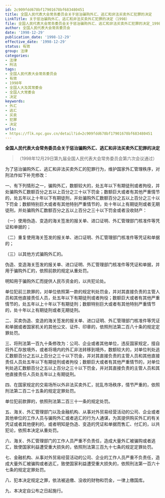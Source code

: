 ```yaml
---
id: 2c909fdd678bf17901678bf683480451
title: 全国人民代表大会常务委员会关于惩治骗购外汇、逃汇和非法买卖外汇犯罪的决定
LinkTitle: 关于惩治骗购外汇、逃汇和非法买卖外汇犯罪的决定（1998）
file: 全国人民代表大会常务委员会关于惩治骗购外汇、逃汇和非法买卖外汇犯罪的决定_19981229_2c909fdd678bf17901678bf683480451.docx
author: 全国人民代表大会常务委员会
date: '1998-12-29'
publication_date: '1998-12-29'
effective_date: '1998-12-29'
status: 有效
group: 法律
categories:
- 法律
- 刑法
tags:
- 全国人民代表大会常务委员会
- 有效
- 1998年
- 全国人大及其常委会
- 全国人大常委会
- 决定
keywords:
- 外汇
- 逃汇
- 买卖
- 犯罪
- 决定
urls:
- https://flk.npc.gov.cn/detail?id=2c909fdd678bf17901678bf683480451
---
```


**全国人民代表大会常务委员会关于惩治骗购外汇、逃汇和非法买卖外汇犯罪的决定**

> （1998年12月29日第九届全国人民代表大会常务委员会第六次会议通过）

为了惩治骗购外汇、逃汇和非法买卖外汇的犯罪行为，维护国家外汇管理秩序，对刑法作如下补充修改：

一、有下列情形之一，骗购外汇，数额较大的，处五年以下有期徒刑或者拘役，并处骗购外汇数额百分之五以上百分之三十以下罚金；数额巨大或者有其他严重情节的，处五年以上十年以下有期徒刑，并处骗购外汇数额百分之五以上百分之三十以下罚金；数额特别巨大或者有其他特别严重情节的，处十年以上有期徒刑或者无期徒刑，并处骗购外汇数额百分之五以上百分之三十以下罚金或者没收财产：

（一）使用伪造、变造的海关签发的报关单、进口证明、外汇管理部门核准件等凭证和单据的；

（二）重复使用海关签发的报关单、进口证明、外汇管理部门核准件等凭证和单据的；

（三）以其他方式骗购外汇的。

伪造、变造海关签发的报关单、进口证明、外汇管理部门核准件等凭证和单据，并用于骗购外汇的，依照前款的规定从重处罚。

明知用于骗购外汇而提供人民币资金的，以共犯论处。

单位犯前三款罪的，对单位依照第一款的规定判处罚金，并对其直接负责的主管人员和其他直接责任人员，处五年以下有期徒刑或者拘役；数额巨大或者有其他严重情节的，处五年以上十年以下有期徒刑；数额特别巨大或者有其他特别严重情节的，处十年以上有期徒刑或者无期徒刑。

二、买卖伪造、变造的海关签发的报关单、进口证明、外汇管理部门核准件等凭证和单据或者国家机关的其他公文、证件、印章的，依照刑法第二百八十条的规定定罪处罚。

三、将刑法第一百九十条修改为：公司、企业或者其他单位，违反国家规定，擅自将外汇存放境外，或者将境内的外汇非法转移到境外，数额较大的，对单位判处逃汇数额百分之五以上百分之三十以下罚金，并对其直接负责的主管人员和其他直接责任人员处五年以下有期徒刑或者拘役；数额巨大或者有其他严重情节的，对单位判处逃汇数额百分之五以上百分之三十以下罚金，并对其直接负责的主管人员和其他直接责任人员处五年以上有期徒刑。

四、在国家规定的交易场所以外非法买卖外汇，扰乱市场秩序，情节严重的，依照刑法第二百二十五条的规定定罪处罚。

单位犯前款罪的，依照刑法第二百三十一条的规定处罚。

五、海关、外汇管理部门以及金融机构、从事对外贸易经营活动的公司、企业或者其他单位的工作人员与骗购外汇或者逃汇的行为人通谋，为其提供购买外汇的有关凭证或者其他便利的，或者明知是伪造、变造的凭证和单据而售汇、付汇的，以共犯论，依照本决定从重处罚。

六、海关、外汇管理部门的工作人员严重不负责任，造成大量外汇被骗购或者逃汇，致使国家利益遭受重大损失的，依照刑法第三百九十七条的规定定罪处罚。

七、金融机构、从事对外贸易经营活动的公司、企业的工作人员严重不负责任，造成大量外汇被骗购或者逃汇，致使国家利益遭受重大损失的，依照刑法第一百六十七条的规定定罪处罚。

八、犯本决定规定之罪，依法被追缴、没收的财物和罚金，一律上缴国库。

九、本决定自公布之日起施行。

